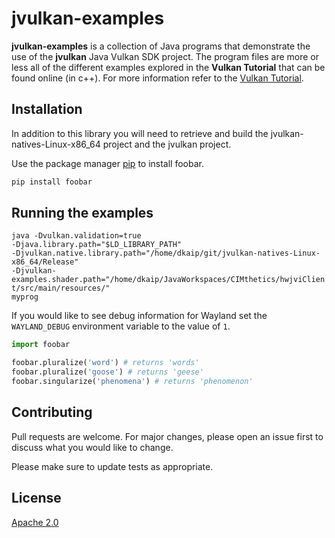 # jvulkan-examples

<b>jvulkan-examples</b> is a collection of Java programs that demonstrate the use of the <b>jvulkan</b> Java Vulkan SDK project.  The program files are more or less all of the different examples explored in the <b>Vulkan Tutorial</b> that can be found online (in c++).  For more information refer to the [Vulkan Tutorial](https://vulkan-tutorial.com/).

## Installation


In addition to this library you will need to retrieve and build the 
jvulkan-natives-Linux-x86_64 project and the jvulkan project.

Use the package manager [pip](https://pip.pypa.io/en/stable/) to install foobar.

```bash
pip install foobar
```

## Running the examples

<code>java -Dvulkan.validation=true -Djava.library.path="$LD_LIBRARY_PATH" -Djvulkan.native.library.path="/home/dkaip/git/jvulkan-natives-Linux-x86_64/Release" -Djvulkan-examples.shader.path="/home/dkaip/JavaWorkspaces/CIMthetics/hwjviClient/src/main/resources/" myprog</code>

If you would like to see debug information for Wayland set the <code>WAYLAND_DEBUG</code> environment variable to the value of <code>1</code>.

```python
import foobar

foobar.pluralize('word') # returns 'words'
foobar.pluralize('goose') # returns 'geese'
foobar.singularize('phenomena') # returns 'phenomenon'
```

## Contributing
Pull requests are welcome. For major changes, please open an issue first to discuss what you would like to change.

Please make sure to update tests as appropriate.

## License
[Apache 2.0](http://www.apache.org/licenses/LICENSE-2.0)